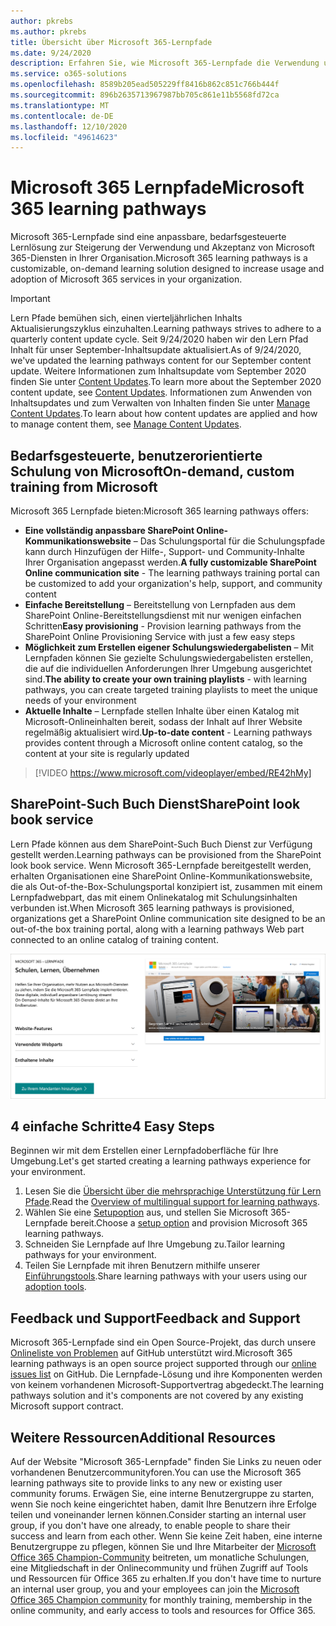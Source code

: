 ```yaml
---
author: pkrebs
ms.author: pkrebs
title: Übersicht über Microsoft 365-Lernpfade
ms.date: 9/24/2020
description: Erfahren Sie, wie Microsoft 365-Lernpfade die Verwendung und Akzeptanz von Microsoft 365-Diensten in Ihrer Organisation beschleunigen können. Lernpfade umfassen ein benutzerdefiniertes SharePoint Online-Webpart und eine moderne Schulungswebsite zur SharePoint Online-Kommunikation, die problemlos für Ihren Microsoft 365-Mandanten bereitgestellt werden kann.
ms.service: o365-solutions
ms.openlocfilehash: 8589b205ead505229ff8416b862c851c766b444f
ms.sourcegitcommit: 896b2635713967987bb705c861e11b5568fd72ca
ms.translationtype: MT
ms.contentlocale: de-DE
ms.lasthandoff: 12/10/2020
ms.locfileid: "49614623"
---
```

# <a name="microsoft-365-learning-pathways"></a><span data-ttu-id="2f9a7-104">Microsoft 365 Lernpfade</span><span class="sxs-lookup"><span data-stu-id="2f9a7-104">Microsoft 365 learning pathways</span></span> 
<span data-ttu-id="2f9a7-105">Microsoft 365-Lernpfade sind eine anpassbare, bedarfsgesteuerte Lernlösung zur Steigerung der Verwendung und Akzeptanz von Microsoft 365-Diensten in Ihrer Organisation.</span><span class="sxs-lookup"><span data-stu-id="2f9a7-105">Microsoft 365 learning pathways is a customizable, on-demand learning solution designed to increase usage and adoption of Microsoft 365 services in your organization.</span></span>    

> [!IMPORTANT]
> <span data-ttu-id="2f9a7-106">Lern Pfade bemühen sich, einen vierteljährlichen Inhalts Aktualisierungszyklus einzuhalten.</span><span class="sxs-lookup"><span data-stu-id="2f9a7-106">Learning pathways strives to adhere to a quarterly content update cycle.</span></span> <span data-ttu-id="2f9a7-107">Seit 9/24/2020 haben wir den Lern Pfad Inhalt für unser September-Inhaltsupdate aktualisiert.</span><span class="sxs-lookup"><span data-stu-id="2f9a7-107">As of 9/24/2020, we've updated the learning pathways content for our September content update.</span></span> <span data-ttu-id="2f9a7-108">Weitere Informationen zum Inhaltsupdate vom September 2020 finden Sie unter [Content Updates](custom_contentupdates.md).</span><span class="sxs-lookup"><span data-stu-id="2f9a7-108">To learn more about the September 2020 content update, see [Content Updates](custom_contentupdates.md).</span></span> <span data-ttu-id="2f9a7-109">Informationen zum Anwenden von Inhaltsupdates und zum Verwalten von Inhalten finden Sie unter [Manage Content Updates](custom_contentupdatesmanage.md).</span><span class="sxs-lookup"><span data-stu-id="2f9a7-109">To learn about how content updates are applied and how to manage content them, see [Manage Content Updates](custom_contentupdatesmanage.md).</span></span>  

## <a name="on-demand-custom-training-from-microsoft"></a><span data-ttu-id="2f9a7-110">Bedarfsgesteuerte, benutzerorientierte Schulung von Microsoft</span><span class="sxs-lookup"><span data-stu-id="2f9a7-110">On-demand, custom training from Microsoft</span></span>

<span data-ttu-id="2f9a7-111">Microsoft 365 Lernpfade bieten:</span><span class="sxs-lookup"><span data-stu-id="2f9a7-111">Microsoft 365 learning pathways offers:</span></span>

- <span data-ttu-id="2f9a7-112">**Eine vollständig anpassbare SharePoint Online-Kommunikationswebsite** – Das Schulungsportal für die Schulungspfade kann durch Hinzufügen der Hilfe-, Support- und Community-Inhalte Ihrer Organisation angepasst werden.</span><span class="sxs-lookup"><span data-stu-id="2f9a7-112">**A fully customizable SharePoint Online communication site** - The learning pathways training portal can be customized to add your organization's help, support, and community content</span></span>
- <span data-ttu-id="2f9a7-113">**Einfache Bereitstellung** – Bereitstellung von Lernpfaden aus dem SharePoint Online-Bereitstellungsdienst mit nur wenigen einfachen Schritten</span><span class="sxs-lookup"><span data-stu-id="2f9a7-113">**Easy provisioning** - Provision learning pathways from the SharePoint Online Provisioning Service with just a few easy steps</span></span>
- <span data-ttu-id="2f9a7-114">**Möglichkeit zum Erstellen eigener Schulungswiedergabelisten** – Mit Lernpfaden können Sie gezielte Schulungswiedergabelisten erstellen, die auf die individuellen Anforderungen Ihrer Umgebung ausgerichtet sind.</span><span class="sxs-lookup"><span data-stu-id="2f9a7-114">**The ability to create your own training playlists** - with learning pathways, you can create targeted training playlists to meet the unique needs of your environment</span></span>
- <span data-ttu-id="2f9a7-115">**Aktuelle Inhalte** – Lernpfade stellen Inhalte über einen Katalog mit Microsoft-Onlineinhalten bereit, sodass der Inhalt auf Ihrer Website regelmäßig aktualisiert wird.</span><span class="sxs-lookup"><span data-stu-id="2f9a7-115">**Up-to-date content** - Learning pathways provides content through a Microsoft online content catalog, so the content at your site is regularly updated</span></span>

> [!VIDEO https://www.microsoft.com/videoplayer/embed/RE42hMy]

## <a name="sharepoint-look-book-service"></a><span data-ttu-id="2f9a7-116">SharePoint-Such Buch Dienst</span><span class="sxs-lookup"><span data-stu-id="2f9a7-116">SharePoint look book service</span></span>
<span data-ttu-id="2f9a7-117">Lern Pfade können aus dem SharePoint-Such Buch Dienst zur Verfügung gestellt werden.</span><span class="sxs-lookup"><span data-stu-id="2f9a7-117">Learning pathways can be provisioned from the SharePoint look book service.</span></span> <span data-ttu-id="2f9a7-118">Wenn Microsoft 365-Lernpfade bereitgestellt werden, erhalten Organisationen eine SharePoint Online-Kommunikationswebsite, die als Out-of-the-Box-Schulungsportal konzipiert ist, zusammen mit einem Lernpfadwebpart, das mit einem Onlinekatalog mit Schulungsinhalten verbunden ist.</span><span class="sxs-lookup"><span data-stu-id="2f9a7-118">When Microsoft 365 learning pathways is provisioned, organizations get a SharePoint Online communication site designed to be an out-of-the box training portal, along with a learning pathways Web part connected to an online catalog of training content.</span></span> 

![Seite zum Anzeigen von SharePoint-Such Büchern](media/cg-provision.png)

## <a name="4-easy-steps"></a><span data-ttu-id="2f9a7-120">4 einfache Schritte</span><span class="sxs-lookup"><span data-stu-id="2f9a7-120">4 Easy Steps</span></span>
<span data-ttu-id="2f9a7-121">Beginnen wir mit dem Erstellen einer Lernpfadoberfläche für Ihre Umgebung.</span><span class="sxs-lookup"><span data-stu-id="2f9a7-121">Let's get started creating a learning pathways experience for your environment.</span></span>
1. <span data-ttu-id="2f9a7-122">Lesen Sie die [Übersicht über die mehrsprachige Unterstützung für Lern Pfade](custom_overview_ml.md).</span><span class="sxs-lookup"><span data-stu-id="2f9a7-122">Read the [Overview of multilingual support for learning pathways](custom_overview_ml.md).</span></span> 
2. <span data-ttu-id="2f9a7-123">Wählen Sie eine [Setupoption](custom_setupoptions.md) aus, und stellen Sie Microsoft 365-Lernpfade bereit.</span><span class="sxs-lookup"><span data-stu-id="2f9a7-123">Choose a [setup option](custom_setupoptions.md) and provision Microsoft 365 learning pathways.</span></span>  
3. <span data-ttu-id="2f9a7-124">Schneiden Sie Lernpfade auf Ihre Umgebung zu.</span><span class="sxs-lookup"><span data-stu-id="2f9a7-124">Tailor learning pathways for your environment.</span></span>
4. <span data-ttu-id="2f9a7-125">Teilen Sie Lernpfade mit ihren Benutzern mithilfe unserer [Einführungstools](driveadoption.md).</span><span class="sxs-lookup"><span data-stu-id="2f9a7-125">Share learning pathways with your users using our [adoption tools](driveadoption.md).</span></span>

## <a name="feedback-and-support"></a><span data-ttu-id="2f9a7-126">Feedback und Support</span><span class="sxs-lookup"><span data-stu-id="2f9a7-126">Feedback and Support</span></span>

<span data-ttu-id="2f9a7-127">Microsoft 365-Lernpfade sind ein Open Source-Projekt, das durch unsere [Onlineliste von Problemen](https://aka.ms/CustomLearningHelp) auf GitHub unterstützt wird.</span><span class="sxs-lookup"><span data-stu-id="2f9a7-127">Microsoft 365 learning pathways is an open source project supported through our [online issues list](https://aka.ms/CustomLearningHelp) on GitHub.</span></span> <span data-ttu-id="2f9a7-128">Die Lernpfade-Lösung und ihre Komponenten werden von keinem vorhandenen Microsoft-Supportvertrag abgedeckt.</span><span class="sxs-lookup"><span data-stu-id="2f9a7-128">The learning pathways solution and it's components are not covered by any existing Microsoft support contract.</span></span>  

## <a name="additional-resources"></a><span data-ttu-id="2f9a7-129">Weitere Ressourcen</span><span class="sxs-lookup"><span data-stu-id="2f9a7-129">Additional Resources</span></span>
<span data-ttu-id="2f9a7-130">Auf der Website "Microsoft 365-Lernpfade" finden Sie Links zu neuen oder vorhandenen Benutzercommunityforen.</span><span class="sxs-lookup"><span data-stu-id="2f9a7-130">You can use the Microsoft 365 learning pathways site to provide links to any new or existing user community forums.</span></span> <span data-ttu-id="2f9a7-131">Erwägen Sie, eine interne Benutzergruppe zu starten, wenn Sie noch keine eingerichtet haben, damit Ihre Benutzern ihre Erfolge teilen und voneinander lernen können.</span><span class="sxs-lookup"><span data-stu-id="2f9a7-131">Consider starting an internal user group, if you don't have one already, to enable people to share their success and learn from each other.</span></span>  <span data-ttu-id="2f9a7-132">Wenn Sie keine Zeit haben, eine interne Benutzergruppe zu pflegen, können Sie und Ihre Mitarbeiter der [Microsoft Office 365 Champion-Community](https://aka.ms/O365Champions) beitreten, um monatliche Schulungen, eine Mitgliedschaft in der Onlinecommunity und frühen Zugriff auf Tools und Ressourcen für Office 365 zu erhalten.</span><span class="sxs-lookup"><span data-stu-id="2f9a7-132">If you don't have time to nurture an internal user group, you and your employees can join the [Microsoft Office 365 Champion community](https://aka.ms/O365Champions) for monthly training, membership in the online community, and early access to tools and resources for Office 365.</span></span>